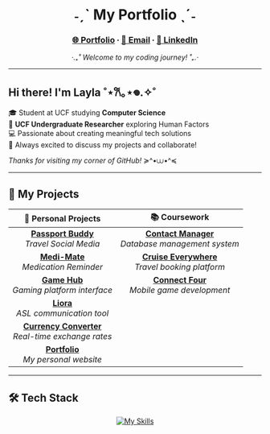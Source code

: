 <div align="center">

# ˗ˏˋ  My Portfolio  ˎˊ˗

### [🌐 Portfolio](https://laylale.dev/) ∙ [📧 Email](mailto:info.laylale@gmail.com) ∙ [💼 LinkedIn](https://www.linkedin.com/in/laylale)

*‧.₊˚ Welcome to my coding journey! ˚₊.‧*

</div>

---

## Hi there! I'm Layla ˚⋆𐙚｡⋆𖦹.✧˚ 

🎓 Student at UCF studying **Computer Science**  
🔬 **UCF Undergraduate Researcher** exploring Human Factors  
💻 Passionate about creating meaningful tech solutions  
💬 Always excited to discuss my projects and collaborate!  

*Thanks for visiting my corner of GitHub!* ≽^•⩊•^≼

---

## 🚀 My Projects

<div align="center">

| 🌟 **Personal Projects** | 📚 **Coursework** |
|:-------------------------:|:-----------------:|
| **[Passport Buddy](https://github.com/Izaacapp/flutterrr)**<br/>*Travel Social Media* |  **[Contact Manager](https://github.com/codedbycupidity/POOSDsmall)**<br/>*Database management system* |
| **[Medi-Mate](https://github.com/codedbycupidity/medi-mate.git)**<br/>*Medication Reminder* |  **[Cruise Everywhere](https://github.com/codedbycupidity/Cruise-Everywhere)**<br/>*Travel booking platform* 
| **[Game Hub](https://github.com/codedbycupidity/game-hub)**<br/>*Gaming platform interface* |  **[Connect Four](https://github.com/codedbycupidity/CEN4360-mobile-software-development)**<br/>*Mobile game development* |
| **[Liora](https://github.com/codedbycupidity/asl-reader.git)**<br/>*ASL communication tool* |  |
| **[Currency Converter](https://github.com/codedbycupidity/currency-converter)**<br/>*Real-time exchange rates* |  |
| **[Portfolio](https://github.com/codedbycupidity/portfolio)**<br/>*My personal website* | |

</div>

---

## 🛠️ Tech Stack

<div align="center">

[![My Skills](https://skillicons.dev/icons?i=typescript,javascript,unity,java,py,vscode,react,vite,nodejs,c,flutter,html,css,git)](https://skillicons.dev)

</div>

